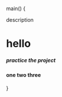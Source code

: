 main()
{ <div> description </div>
<h1> hello</h1>
<h5>practice the project </h5>

<h4>one two three </h4>
}
